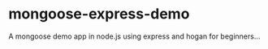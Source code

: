 mongoose-express-demo
=====================

A mongoose demo app in node.js using express and hogan for beginners...
